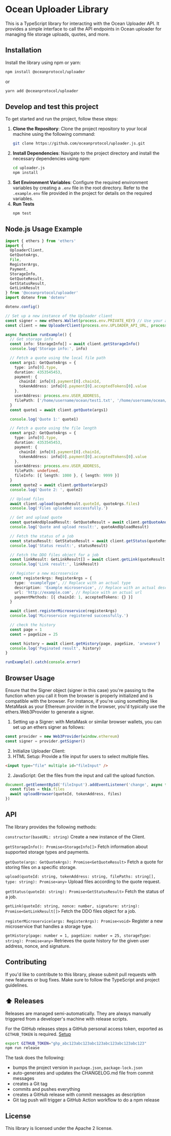 # Ocean Uploader Library

This is a TypeScript library for interacting with the Ocean Uploader API. It provides a simple interface to call the API endpoints in Ocean uploader for managing file storage uploads, quotes, and more.

## Installation

Install the library using npm or yarn:

```bash
npm install @oceanprotocol/uploader
```

or

```bash
yarn add @oceanprotocol/uploader
```

## Develop and test this project

To get started and run the project, follow these steps:

1. **Clone the Repository**: Clone the project repository to your local machine using the following command:
   ```bash
   git clone https://github.com/oceanprotocol/uploader.js.git
   ```
2. **Install Dependencies**: Navigate to the project directory and install the necessary dependencies using npm:
   ```bash
   cd uploader.js
   npm install
   ```
3. **Set Environment Variables**: Configure the required environment variables by creating a `.env` file in the root directory. Refer to the `.example.env` file provided in the project for details on the required variables.
4. **Run Tests**
   ```bash
   npm test
   ```

## Node.js Usage Example

```typescript
import { ethers } from 'ethers'
import {
  UploaderClient,
  GetQuoteArgs,
  File,
  RegisterArgs,
  Payment,
  StorageInfo,
  GetQuoteResult,
  GetStatusResult,
  GetLinkResult
} from '@oceanprotocol/uploader'
import dotenv from 'dotenv'

dotenv.config()

// Set up a new instance of the Uploader client
const signer = new ethers.Wallet(process.env.PRIVATE_KEY) // Use your actual private key
const client = new UploaderClient(process.env.UPLOADER_API_URL, process.env.UPLOADER_ACCOUNT, signer)

async function runExample() {
  // Get storage info
  const info: StorageInfo[] = await client.getStorageInfo()
  console.log('Storage info:', info)

  // Fetch a quote using the local file path
  const args1: GetQuoteArgs = {
    type: info[0].type,
    duration: 4353545453,
    payment: {
      chainId: info[0].payment[0].chainId,
      tokenAddress: info[0].payment[0].acceptedTokens[0].value
    },
    userAddress: process.env.USER_ADDRESS,
    filePath: ['/home/username/ocean/test1.txt', '/home/username/ocean/test2.txt']
  }
  const quote1 = await client.getQuote(args1)

  console.log('Quote 1:' quote1)

  // Fetch a quote using the file length
  const args2: GetQuoteArgs = {
    type: info[0].type,
    duration: 4353545453,
    payment: {
      chainId: info[0].payment[0].chainId,
      tokenAddress: info[0].payment[0].acceptedTokens[0].value
    },
    userAddress: process.env.USER_ADDRESS,
    filePath: undefined,
    fileInfo: [{ length: 1000 }, { length: 9999 }]
  }
  const quote2 = await client.getQuote(args2)
  console.log('Quote 2: ', quote2)

  // Upload files
  await client.upload(quoteResult.quoteId, quoteArgs.files)
  console.log('Files uploaded successfully.')

  // Get and upload quote
  const quoteAndUploadResult: GetQuoteResult = await client.getQuoteAndUpload(quoteArgs)
  console.log('Quote and upload result:', quoteAndUploadResult)

  // Fetch the status of a job
  const statusResult: GetStatusResult = await client.getStatus(quoteResult.quoteId)
  console.log('Status result:', statusResult)

  // Fetch the DDO files object for a job
  const linkResult: GetLinkResult[] = await client.getLink(quoteResult.quoteId)
  console.log('Link result:', linkResult)

  // Register a new microservice
  const registerArgs: RegisterArgs = {
    type: 'exampleType', // Replace with an actual type
    description: 'Example microservice', // Replace with an actual description
    url: 'http://example.com', // Replace with an actual url
    paymentMethods: [{ chainId: 1, acceptedTokens: {} }]
  }

  await client.registerMicroservice(registerArgs)
  console.log('Microservice registered successfully.')

  // check the history
  const page = 1
  const = pageSize = 25

  const history = await client.getHistory(page, pageSize, 'arweave')
  console.log('Paginated result', history)
}

runExample().catch(console.error)
```

## Browser Usage

Ensure that the Signer object (signer in this case) you're passing to the function when you call it from the browser is properly initialized and is compatible with the browser. For instance, if you're using something like MetaMask as your Ethereum provider in the browser, you'd typically use the ethers.Web3Provider to generate a signer.

1. Setting up a Signer: with MetaMask or similar browser wallets, you can set up an ethers signer as follows:

```javascript
const provider = new Web3Provider(window.ethereum)
const signer = provider.getSigner()
```

2. Initialize Uploader Client:
1. HTML Setup: Provide a file input for users to select multiple files.

```html
<input type="file" multiple id="fileInput" />
```

2. JavaScript: Get the files from the input and call the upload function.

```javascript
document.getElementById('fileInput').addEventListener('change', async function () {
  const files = this.files
  await uploadBrowser(quoteId, tokenAddress, files)
})
```

## API

The library provides the following methods:

`constructor(baseURL: string)`
Create a new instance of the Client.

`getStorageInfo(): Promise<StorageInfo[]>`
Fetch information about supported storage types and payments.

`getQuote(args: GetQuoteArgs): Promise<GetQuoteResult>`
Fetch a quote for storing files on a specific storage.

`upload(quoteId: string, tokenAddress: string, filePaths: string[], type: string): Promise<any>`
Upload files according to the quote request.

`getStatus(quoteId: string): Promise<GetStatusResult>`
Fetch the status of a job.

`getLink(quoteId: string, nonce: number, signature: string): Promise<GetLinkResult[]>`
Fetch the DDO files object for a job.

`registerMicroservice(args: RegisterArgs): Promise<void>`
Register a new microservice that handles a storage type.

`getHistory(page: number = 1, pageSize: number = 25, storageType: string): Promise<any>`
Retrieves the quote history for the given user address, nonce, and signature.

## Contributing

If you'd like to contribute to this library, please submit pull requests with new features or bug fixes. Make sure to follow the TypeScript and project guidelines.

## ⬆️ Releases

Releases are managed semi-automatically. They are always manually triggered from a developer's machine with release scripts.

For the GitHub releases steps a GitHub personal access token, exported as `GITHUB_TOKEN` is required. [Setup](https://github.com/release-it/release-it#github-releases)

```bash
export GITHUB_TOKEN="ghp_abc123abc123abc123abc123abc123abc123"
npm run release
```

The task does the following:

- bumps the project version in `package.json`, `package-lock.json`
- auto-generates and updates the CHANGELOG.md file from commit messages
- creates a Git tag
- commits and pushes everything
- creates a GitHub release with commit messages as description
- Git tag push will trigger a GitHub Action workflow to do a npm release

## License

This library is licensed under the Apache 2 license.
